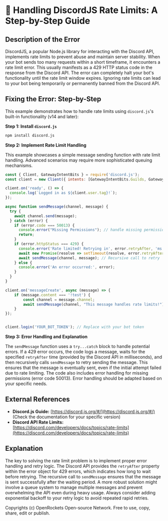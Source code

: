 # 🐞 Handling DiscordJS Rate Limits: A Step-by-Step Guide


## Description of the Error

DiscordJS, a popular Node.js library for interacting with the Discord API, implements rate limits to prevent abuse and maintain server stability.  When your bot sends too many requests within a short timeframe, it encounters a rate limit error. This usually manifests as a 429 HTTP status code in the response from the Discord API.  The error can completely halt your bot's functionality until the rate limit window expires.  Ignoring rate limits can lead to your bot being temporarily or permanently banned from the Discord API.

## Fixing the Error: Step-by-Step

This example demonstrates how to handle rate limits using `discord.js`'s built-in functionality (v14 and later):

**Step 1: Install `discord.js`**

```bash
npm install discord.js
```

**Step 2: Implement Rate Limit Handling**

This example showcases a simple message sending function with rate limit handling.  Advanced scenarios may require more sophisticated queuing mechanisms.

```javascript
const { Client, GatewayIntentBits } = require('discord.js');
const client = new Client({ intents: [GatewayIntentBits.Guilds, GatewayIntentBits.GuildMessages] });

client.on('ready', () => {
  console.log(`Logged in as ${client.user.tag}!`);
});

async function sendMessage(channel, message) {
  try {
    await channel.send(message);
  } catch (error) {
    if (error.code === 50013) {
      console.error("Missing Permissions"); // handle missing permissions case separately
      return;
    }
    if (error.httpStatus === 429) {
      console.error('Rate limited! Retrying in', error.retryAfter, 'ms');
      await new Promise(resolve => setTimeout(resolve, error.retryAfter)); // Wait before retrying
      await sendMessage(channel, message); // Recursive call to retry
    } else {
      console.error('An error occurred:', error);
    }
  }
}

client.on('messageCreate', async (message) => {
    if (message.content === '!test') {
        const channel = message.channel;
        await sendMessage(channel, "This message handles rate limits!");
    }
});


client.login('YOUR_BOT_TOKEN'); // Replace with your bot token
```

**Step 3:  Error Handling and Explanation**


The `sendMessage` function uses a `try...catch` block to handle potential errors. If a 429 error occurs, the code logs a message, waits for the specified `retryAfter` time (provided by the Discord API in milliseconds), and then recursively calls `sendMessage` to retry sending the message.  This ensures that the message is eventually sent, even if the initial attempt failed due to rate limiting.  The code also includes error handling for missing permissions (error code 50013).  Error handling should be adapted based on your specific needs.


## External References

* **Discord.js Guide:** [https://discord.js.org/#/](https://discord.js.org/#/)  (Check the documentation for your specific version)
* **Discord API Rate Limits:** [https://discord.com/developers/docs/topics/rate-limits](https://discord.com/developers/docs/topics/rate-limits)


## Explanation

The key to solving the rate limit problem is to implement proper error handling and retry logic.  The Discord API provides the `retryAfter` property within the error object for 429 errors, which indicates how long to wait before retrying. The recursive call to `sendMessage` ensures that the message is sent successfully after the waiting period.  A more robust solution might involve a queue system to manage multiple messages and prevent overwhelming the API even during heavy usage.  Always consider adding exponential backoff to your retry logic to avoid repeated rapid retries.


Copyrights (c) OpenRockets Open-source Network. Free to use, copy, share, edit or publish.

